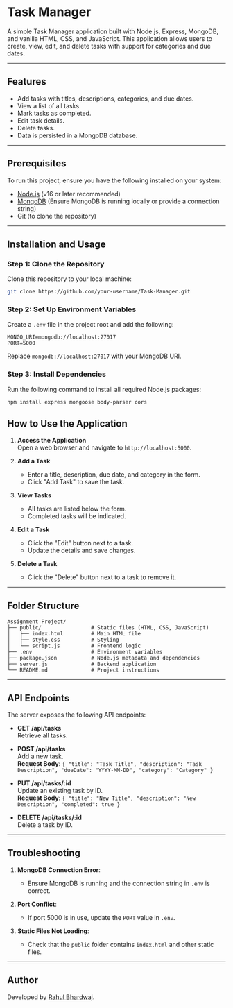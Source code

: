 # Task Manager

A simple Task Manager application built with Node.js, Express, MongoDB, and vanilla HTML, CSS, and JavaScript. This application allows users to create, view, edit, and delete tasks with support for categories and due dates.

---

## Features

- Add tasks with titles, descriptions, categories, and due dates.
- View a list of all tasks.
- Mark tasks as completed.
- Edit task details.
- Delete tasks.
- Data is persisted in a MongoDB database.
---

## Prerequisites

To run this project, ensure you have the following installed on your system:

- [Node.js](https://nodejs.org) (v16 or later recommended)
- [MongoDB](https://www.mongodb.com/) (Ensure MongoDB is running locally or provide a connection string)
- Git (to clone the repository)

---

## Installation and Usage

### Step 1: Clone the Repository

Clone this repository to your local machine:

```bash
git clone https://github.com/your-username/Task-Manager.git
```

### Step 2: Set Up Environment Variables

Create a `.env` file in the project root and add the following:

```env
MONGO_URI=mongodb://localhost:27017
PORT=5000
```

Replace `mongodb://localhost:27017` with your MongoDB URI.

### Step 3: Install Dependencies

Run the following command to install all required Node.js packages:

```bash
npm install express mongoose body-parser cors 
```



## How to Use the Application

1. **Access the Application**  
   Open a web browser and navigate to `http://localhost:5000`.

2. **Add a Task**  
   - Enter a title, description, due date, and category in the form.
   - Click "Add Task" to save the task.

3. **View Tasks**  
   - All tasks are listed below the form.
   - Completed tasks will be indicated.

4. **Edit a Task**  
   - Click the "Edit" button next to a task.
   - Update the details and save changes.

5. **Delete a Task**  
   - Click the "Delete" button next to a task to remove it.

---

## Folder Structure

```plaintext
Assignment Project/
├── public/                # Static files (HTML, CSS, JavaScript)
│   ├── index.html         # Main HTML file
│   ├── style.css          # Styling
│   └── script.js          # Frontend logic
├── .env                   # Environment variables
├── package.json           # Node.js metadata and dependencies
├── server.js              # Backend application
└── README.md              # Project instructions
```

---

## API Endpoints

The server exposes the following API endpoints:

- **GET /api/tasks**  
  Retrieve all tasks.

- **POST /api/tasks**  
  Add a new task.  
  **Request Body**: `{ "title": "Task Title", "description": "Task Description", "dueDate": "YYYY-MM-DD", "category": "Category" }`

- **PUT /api/tasks/:id**  
  Update an existing task by ID.  
  **Request Body**: `{ "title": "New Title", "description": "New Description", "completed": true }`

- **DELETE /api/tasks/:id**  
  Delete a task by ID.

---

## Troubleshooting

1. **MongoDB Connection Error**:  
   - Ensure MongoDB is running and the connection string in `.env` is correct.

2. **Port Conflict**:  
   - If port 5000 is in use, update the `PORT` value in `.env`.

3. **Static Files Not Loading**:  
   - Check that the `public` folder contains `index.html` and other static files.

---

## Author

Developed by [Rahul Bhardwaj](https://github.com/rahul-12dwaj).
```


